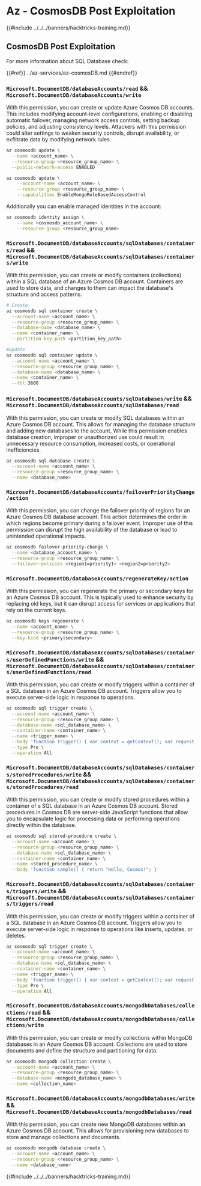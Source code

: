 # Az - CosmosDB Post Exploitation

{{#include ../../../banners/hacktricks-training.md}}

## CosmosDB Post Exploitation
For more information about SQL Database check:

{{#ref}}
../az-services/az-cosmosDB.md
{{#endref}}


### `Microsoft.DocumentDB/databaseAccounts/read` && `Microsoft.DocumentDB/databaseAccounts/write`
With this permission, you can create or update Azure Cosmos DB accounts. This includes modifying account-level configurations, enabling or disabling automatic failover, managing network access controls, setting backup policies, and adjusting consistency levels. Attackers with this permission could alter settings to weaken security controls, disrupt availability, or exfiltrate data by modifying network rules. 

```bash
az cosmosdb update \
  --name <account_name> \
  --resource-group <resource_group_name> \
  --public-network-access ENABLED
```

```bash
az cosmosdb update \
    --account-name <account_name> \
    --resource-group <resource_group_name> \
    --capabilities EnableMongoRoleBasedAccessControl
```

Additionally you can enable managed identities in the account:

```bash
az cosmosdb identity assign \
    --name <cosmosdb_account_name> \
    --resource-group <resource_group_name>
```


### `Microsoft.DocumentDB/databaseAccounts/sqlDatabases/containers/read` && `Microsoft.DocumentDB/databaseAccounts/sqlDatabases/containers/write`
With this permission, you can create or modify containers (collections) within a SQL database of an Azure Cosmos DB account. Containers are used to store data, and changes to them can impact the database's structure and access patterns.

```bash
# Create
az cosmosdb sql container create \
  --account-name <account_name> \
  --resource-group <resource_group_name> \
  --database-name <database_name> \
  --name <container_name> \
  --partition-key-path <partition_key_path>

#Update
az cosmosdb sql container update \
  --account-name <account_name> \
  --resource-group <resource_group_name> \
  --database-name <database_name> \
  --name <container_name> \
  --ttl 3600
```

### `Microsoft.DocumentDB/databaseAccounts/sqlDatabases/write` && `Microsoft.DocumentDB/databaseAccounts/sqlDatabases/read`
With this permission, you can create or modify SQL databases within an Azure Cosmos DB account. This allows for managing the database structure and adding new databases to the account. While this permission enables database creation, improper or unauthorized use could result in unnecessary resource consumption, increased costs, or operational inefficiencies.

```bash
az cosmosdb sql database create \
  --account-name <account_name> \
  --resource-group <resource_group_name> \
  --name <database_name>
```

### `Microsoft.DocumentDB/databaseAccounts/failoverPriorityChange/action`

With this permission, you can change the failover priority of regions for an Azure Cosmos DB database account. This action determines the order in which regions become primary during a failover event. Improper use of this permission can disrupt the high availability of the database or lead to unintended operational impacts.

```bash
az cosmosdb failover-priority-change \
  --name <database_account_name> \
  --resource-group <resource_group_name> \
  --failover-policies <region1=priority1> <region2=priority2>

```

### `Microsoft.DocumentDB/databaseAccounts/regenerateKey/action`
With this permission, you can regenerate the primary or secondary keys for an Azure Cosmos DB account. This is typically used to enhance security by replacing old keys, but it can disrupt access for services or applications that rely on the current keys. 

```bash
az cosmosdb keys regenerate \
  --name <account_name> \
  --resource-group <resource_group_name> \
  --key-kind <primary|secondary>

```

### `Microsoft.DocumentDB/databaseAccounts/sqlDatabases/containers/userDefinedFunctions/write` && `Microsoft.DocumentDB/databaseAccounts/sqlDatabases/containers/userDefinedFunctions/read`

With this permission, you can create or modify triggers within a container of a SQL database in an Azure Cosmos DB account. Triggers allow you to execute server-side logic in response to operations.

```bash
az cosmosdb sql trigger create \
  --account-name <account_name> \
  --resource-group <resource_group_name> \
  --database-name <sql_database_name> \
  --container-name <container_name> \
  --name <trigger_name> \
  --body 'function trigger() { var context = getContext(); var request = context.getRequest(); request.setBody("Triggered operation!"); }' \
  --type Pre \
  --operation All
```

### `Microsoft.DocumentDB/databaseAccounts/sqlDatabases/containers/storedProcedures/write` && `Microsoft.DocumentDB/databaseAccounts/sqlDatabases/containers/storedProcedures/read`
With this permission, you can create or modify stored procedures within a container of a SQL database in an Azure Cosmos DB account. Stored procedures in Cosmos DB are server-side JavaScript functions that allow you to encapsulate logic for processing data or performing operations directly within the database.

```bash
az cosmosdb sql stored-procedure create \
  --account-name <account_name> \
  --resource-group <resource_group_name> \
  --database-name <sql_database_name> \
  --container-name <container_name> \
  --name <stored_procedure_name> \
  --body 'function sample() { return "Hello, Cosmos!"; }'
```

### `Microsoft.DocumentDB/databaseAccounts/sqlDatabases/containers/triggers/write` && `Microsoft.DocumentDB/databaseAccounts/sqlDatabases/containers/triggers/read`
With this permission, you can create or modify triggers within a container of a SQL database in an Azure Cosmos DB account. Triggers allow you to execute server-side logic in response to operations like inserts, updates, or deletes.

```bash
az cosmosdb sql trigger create \
  --account-name <account_name> \
  --resource-group <resource_group_name> \
  --database-name <sql_database_name> \
  --container-name <container_name> \
  --name <trigger_name> \
  --body 'function trigger() { var context = getContext(); var request = context.getRequest(); request.setBody("Triggered operation!"); }' \
  --type Pre \
  --operation All
```

### `Microsoft.DocumentDB/databaseAccounts/mongodbDatabases/collections/read` && `Microsoft.DocumentDB/databaseAccounts/mongodbDatabases/collections/write`
With this permission, you can create or modify collections within MongoDB databases in an Azure Cosmos DB account. Collections are used to store documents and define the structure and partitioning for data.

```bash
az cosmosdb mongodb collection create \
  --account-name <account_name> \
  --resource-group <resource_group_name> \
  --database-name <mongodb_database_name> \
  --name <collection_name>
```

### `Microsoft.DocumentDB/databaseAccounts/mongodbDatabases/write` && `Microsoft.DocumentDB/databaseAccounts/mongodbDatabases/read`
With this permission, you can create new MongoDB databases within an Azure Cosmos DB account. This allows for provisioning new databases to store and manage collections and documents.

```bash
az cosmosdb mongodb database create \
  --account-name <account_name> \
  --resource-group <resource_group_name> \
  --name <database_name>
```

{{#include ../../../banners/hacktricks-training.md}}

